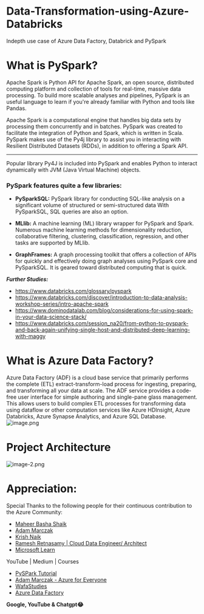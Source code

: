 # Data-Transformation-using-Azure-Databricks
Indepth use case of Azure Data Factory, Databrick and PySpark

# What is PySpark?

Apache Spark is Python API for Apache Spark, an open source, distributed computing platform and collection of tools for real-time, massive data processing.
To build more scalable analyses and pipelines, PySpark is an useful language to learn if you're already familiar with Python and tools like Pandas.

Apache Spark is a computational engine that handles big data sets by processing them concurrently and in batches. PySpark was created to facilitate the integration of Python and Spark, which is written in Scala. PySpark makes use of the Py4j library to assist you in interacting with Resilient Distributed Datasets (RDDs), in addition to offering a Spark API.

-----

Popular library Py4J is included into PySpark and enables Python to interact dynamically with JVM (Java Virtual Machine) objects.

### PySpark features quite a few libraries:

- **PySparkSQL:** PySpark library for conducting SQL-like analysis on a significant volume of structured or semi-structured data With PySparkSQL, SQL queries are also an option.


- **MLlib:** A machine learning (ML) library wrapper for PySpark and Spark. Numerous machine learning methods for dimensionality reduction, collaborative filtering, clustering, classification, regression, and other tasks are supported by MLlib.


- **GraphFrames:** A graph processing toolkit that offers a collection of APIs for quickly and effectively doing graph analyses using PySpark core and PySparkSQL. It is geared toward distributed computing that is quick.

***Further Studies:***
- https://www.databricks.com/glossary/pyspark
- https://www.databricks.com/discover/introduction-to-data-analysis-workshop-series/intro-apache-spark
- https://www.dominodatalab.com/blog/considerations-for-using-spark-in-your-data-science-stack/
- https://www.databricks.com/session_na20/from-python-to-pyspark-and-back-again-unifying-single-host-and-distributed-deep-learning-with-maggy

# What is Azure Data Factory?
Azure Data Factory (ADF) is a cloud base service that primarily performs the complete (ETL) extract-transform-load process for ingesting, preparing, and transforming all your data at scale. The ADF service provides a code-free user interface for simple authoring and single-pane glass management. This allows users to build complex ETL processes for transforming data using dataflow or other computation services like Azure HDInsight, Azure Databricks, Azure Synapse Analytics, and Azure SQL Database.
![image.png](attachment:image.png)

# Project Architecture
![image-2.png](attachment:image-2.png)

# Appreciation:
Special Thanks to the following people for their continuous contribution to the Azure Community:
- [Maheer Basha Shaik](https://www.linkedin.com/in/maheer-basha-shaik-b50247102/)
- [Adam Marczak](https://www.linkedin.com/in/adam-marczak/)
- [Krish Naik](https://www.linkedin.com/in/naikkrish/)
- [Ramesh Retnasamy | Cloud Data Engineer/ Architect](https://www.linkedin.com/in/ramesh-retnasamy/)
- [Microsoft Learn](https://learn.microsoft.com/en-us/training/paths/data-engineer-azure-databricks/)

YouTube | Medium | Courses
- [PySPark Tutorial](https://www.youtube.com/watch?v=_C8kWso4ne4)
- [Adam Marczak - Azure for Everyone](https://www.youtube.com/@Azure4Everyone)
- [WafaStudies](https://www.youtube.com/@WafaStudies)
- [Azure Data Factory](https://www.udemy.com/course/learn-azure-data-factory-from-scratch/learn/lecture/23973042#overview)

**Google, YouTube & Chatgpt😂**
